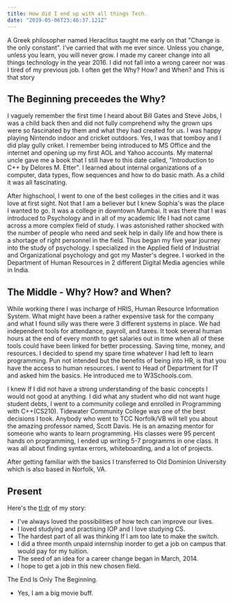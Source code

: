 ```yaml
---
title: How did I end up with all things Tech.
date: "2019-05-06T23:46:37.121Z"
---
```


A Greek philosopher named Heraclitus taught me early on that "Change is the only constant". I've carried that with me ever since. Unless you change, unless you learn, you will never grow. I made my career change into
all things technology in the year 2016. I did not fall into a wrong career nor was I tired of my previous job. I often get the Why? How? and When? and This is that story

## The Beginning preceedes the Why?
I vaguely remember the first time I heard about Bill Gates and Steve Jobs, I was a child back then and did not fully comprehend why the grown ups were so fascinated by them and what they had created for us. I was happy playing Nintendo indoor and cricket outdoors. Yes, I was that tomboy and I did play gully criket. I remember being introduced to MS Office and the internet and opening up my first AOL and Yahoo accounts. My maternal uncle gave me a book that I still have to this date called, "Introduction to C++ by Delores M. Etter". I learned about internal organizations of a computer, data types, flow sequences and how to do basic math. As a child it was all fascinating.

After highschool, I went to one of the best colleges in the cities and it was love at first sight. Not that I am a believer but I knew Sophia's was the place I wanted to go. It was a college in downtown Mumbai. It was there that I was introduced to Psychology and in all of my academic life I had not came across a more complex field of study. I was astonished rather shocked with the number of people who need and seek help in daily life and how there is a shortage of right personnel in the field. Thus began my five year journey into the study of psychology. I specialized in the Applied field of Industrial and Organizational psychology and got my Master's degree. I worked in the Department of Human Resources in 2 different Digital Media agencies while in India.

## The Middle - Why? How? and When?
While working there I was incharge of HRIS, Human Resource Information System. What might have been a rather expensive task for the company and what I found silly was there were 3 different systems in place. We had independent tools for attendance, payroll, and taxes. It took several human hours at the end of every month to get salaries out in time when all of these tools could have been linked for better processing. Saving time, money, and resources. I decided to spend my spare time whatever I had left to learn programming. Pun not intended but the benefits of being into HR, is that you have the access to human resources. I went to Head of Department for IT and asked him the basics. He introduced me to W3Schools.com.

I knew If I did not have a strong understanding of the basic concepts I would not good at anything. I did what any student who did not want huge student debts, I went to a community college and enrolled in Programming with C++(CS210). Tidewater Community College was one of the best decisions I took. Anybody who went to TCC Norfolk/VB will tell you about the amazing professor named, Scott Davis. He is an amazing mentor for someone who wants to learn programming. His classes were 95 percent hands on programming, I ended up writing 5-7 programms in one class. It was all about finding syntax errors, whiteboarding, and a lot of projects.

After getting familiar with the basics I transferred to Old Dominion University which is also based in Norfolk, VA.

## Present

Here's the [tl;dr](https://en.wikipedia.org/wiki/Wikipedia:Too_long;_didn%27t_read) of my story:

- I've always loved the possibilities of how tech can improve our lives.
- I loved studying and practising IOP and I love studying CS.
- The hardest part of all was thinking If I am too late to make the switch.
- I did a three month unpaid internship inorder to get a job on campus that would pay for my tuition.
- The seed of an idea for a career change began in March, 2014.
- I hope to get a job in this new chosen field.

The End Is Only The Beginning.


- Yes, I am a big movie buff. 